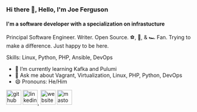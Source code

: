 ### Hi there 👋, Hello, I'm Joe Ferguson
#### I'm a software developer with a specialization on infrastucture

Principal Software Engineer. Writer. Open Source. ⚽, 🏒, & 🏎 Fan. Trying to make a difference. Just happy to be here.

Skills: Linux, Python, PHP, Ansible, DevOps

- 🌱 I’m currently learning Kafka and Pulumi 
- 💬 Ask me about Vagrant, Virtualization, Linux, PHP, Python, DevOps 
- 😄 Pronouns: He/Him 

[<img src='https://cdn.jsdelivr.net/npm/simple-icons@3.0.1/icons/github.svg' alt='github' height='40'>](https://github.com/Svpernova09)  [<img src='https://cdn.jsdelivr.net/npm/simple-icons@3.0.1/icons/linkedin.svg' alt='linkedin' height='40'>](https://www.linkedin.com/in/joepferguson/), [<img src='https://cdn.jsdelivr.net/npm/simple-icons@3.0.1/icons/icloud.svg' alt='website' height='40'>](https://joeferguson.me)  [<img src='https://cdn.jsdelivr.net/npm/simple-icons@3.0.1/icons/mastodon.svg' alt='mastodon' height='40'>](https://phpc.social/@joepferguson)  
